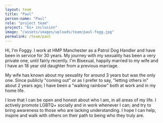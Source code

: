 ```yaml
---
layout: team
title: "Paul"
person-name: "Paul"
role: "project team"
project: "bi+ inclusion"
image: "/assets/images/uploads/team/paul-fogg.jpg"
permalink: /team/paul
---
```


Hi, I'm Foggy.
I work at HMP Manchester as a Patrol Dog Handler and have been in service for 30 years.
My journey with my sexuality has been a very private one, until fairly recently. I'm Bisexual, happily married to my wife and I have an 18 year old daughter from a previous marriage. 

My wife has known about my sexuality for around 3 years but was the only one. Since publicly "coming out" or as I prefer to say, "letting others in" about 2 years ago; I have been a "walking rainbow" both at work and in my home life. 

I love that I can be open and honest about who I am, in all areas of my life. I actively promote LGBTQ+ socially and in work whenever I can; and try to bring awareness to those who are lacking understanding. I hope I can help, inspire and walk with others on their path to being who they truly are.
